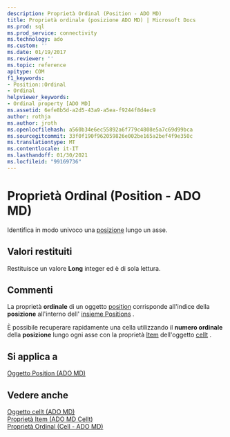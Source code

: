 ```yaml
---
description: Proprietà Ordinal (Position - ADO MD)
title: Proprietà ordinale (posizione ADO MD) | Microsoft Docs
ms.prod: sql
ms.prod_service: connectivity
ms.technology: ado
ms.custom: ''
ms.date: 01/19/2017
ms.reviewer: ''
ms.topic: reference
apitype: COM
f1_keywords:
- Position::Ordinal
- Ordinal
helpviewer_keywords:
- Ordinal property [ADO MD]
ms.assetid: 6efe8b5d-a2d5-43a9-a5ea-f9244f8d4ec9
author: rothja
ms.author: jroth
ms.openlocfilehash: a560b34e6ec55892a6f779c4808e5a7c69d99bca
ms.sourcegitcommit: 33f0f190f962059826e002be165a2bef4f9e350c
ms.translationtype: MT
ms.contentlocale: it-IT
ms.lasthandoff: 01/30/2021
ms.locfileid: "99169736"
---
```

# <a name="ordinal-property-ado-md-position"></a>Proprietà Ordinal (Position - ADO MD)
Identifica in modo univoco una [posizione](./position-object-ado-md.md) lungo un asse.  
  
## <a name="return-values"></a>Valori restituiti  
 Restituisce un valore **Long** integer ed è di sola lettura.  
  
## <a name="remarks"></a>Commenti  
 La proprietà **ordinale** di un oggetto [position](./position-object-ado-md.md) corrisponde all'indice della **posizione** all'interno dell' [insieme Positions](./positions-collection-ado-md.md) .  
  
 È possibile recuperare rapidamente una cella utilizzando il **numero ordinale** della **posizione** lungo ogni asse con la proprietà [Item](./item-property-ado-md-cellset.md) dell'oggetto [cellt](./cellset-object-ado-md.md) .  
  
## <a name="applies-to"></a>Si applica a  
 [Oggetto Position (ADO MD)](./position-object-ado-md.md)  
  
## <a name="see-also"></a>Vedere anche  
 [Oggetto cellt (ADO MD)](./cellset-object-ado-md.md)   
 [Proprietà Item (ADO MD Cellt)](./item-property-ado-md-cellset.md)   
 [Proprietà Ordinal (Cell - ADO MD)](./ordinal-property-ado-md-cell.md)